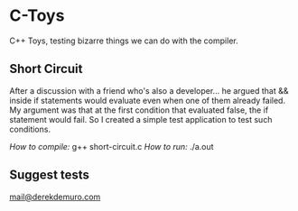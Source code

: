 # C-Toys
C++ Toys, testing bizarre things we can do with the compiler.

## Short Circuit
After a discussion with a friend who's also a developer... he argued that && inside if statements would evaluate
even when one of them already failed.
My argument was that at the first condition that evaluated false, the if statement would fail.
So I created a simple test application to test such conditions.

_How to compile:_
g++ short-circuit.c
_How to run:_
./a.out

## Suggest tests
mail@derekdemuro.com
